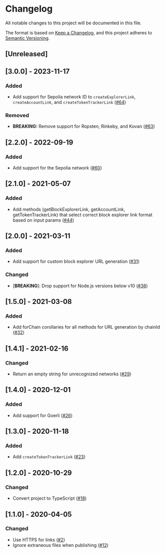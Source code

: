 # Changelog

All notable changes to this project will be documented in this file.

The format is based on [Keep a Changelog](https://keepachangelog.com/en/1.0.0/),
and this project adheres to [Semantic Versioning](https://semver.org/spec/v2.0.0.html).

## [Unreleased]

## [3.0.0] - 2023-11-17
### Added
- Add support for Sepolia network ID to `createExplorerLink`, `createAccountLink`, and `createTokenTrackerLink` ([#64](https://github.com/MetaMask/etherscan-link/pull/64))

### Removed
- **BREAKING:** Remove support for Ropsten, Rinkeby, and Kovan ([#63](https://github.com/MetaMask/etherscan-link/pull/63))

## [2.2.0] - 2022-09-19
### Added
- Add support for the Sepolia network ([#60](https://github.com/MetaMask/etherscan-link/pull/60))

## [2.1.0] - 2021-05-07
### Added

- Add methods (getBlockExplorerLink, getAccountLink, getTokenTrackerLink) that select correct block explorer link format based on input params ([#44](https://github.com/MetaMask/etherscan-link/pull/44))

## [2.0.0] - 2021-03-11

### Added

- Add support for custom block explorer URL generation ([#31](https://github.com/MetaMask/etherscan-link/pull/31))

### Changed

- [**BREAKING**]: Drop support for Node.js versions below v10 ([#38](https://github.com/MetaMask/etherscan-link/pull/38))

## [1.5.0] - 2021-03-08

### Added

- Add forChain corollaries for all methods for URL generation by chainId ([#32](https://github.com/MetaMask/etherscan-link/pull/32))

## [1.4.1] - 2021-02-16

### Changed

- Return an empty string for unrecognized networks ([#29](https://github.com/MetaMask/etherscan-link/pull/29))

## [1.4.0] - 2020-12-01

### Added

- Add support for Goerli ([#26](https://github.com/MetaMask/etherscan-link/pull/26))

## [1.3.0] - 2020-11-18

### Added

- Add `createTokenTrackerLink` ([#23](https://github.com/MetaMask/etherscan-link/pull/23))

## [1.2.0] - 2020-10-29

### Changed

- Convert project to TypeScript ([#18](https://github.com/MetaMask/etherscan-link/pull/18))

## [1.1.0] - 2020-04-05

### Changed

- Use HTTPS for links ([#2](https://github.com/MetaMask/etherscan-link/pull/2))
- Ignore extraneous files when publishing ([#12](https://github.com/MetaMask/etherscan-link/pull/12))

